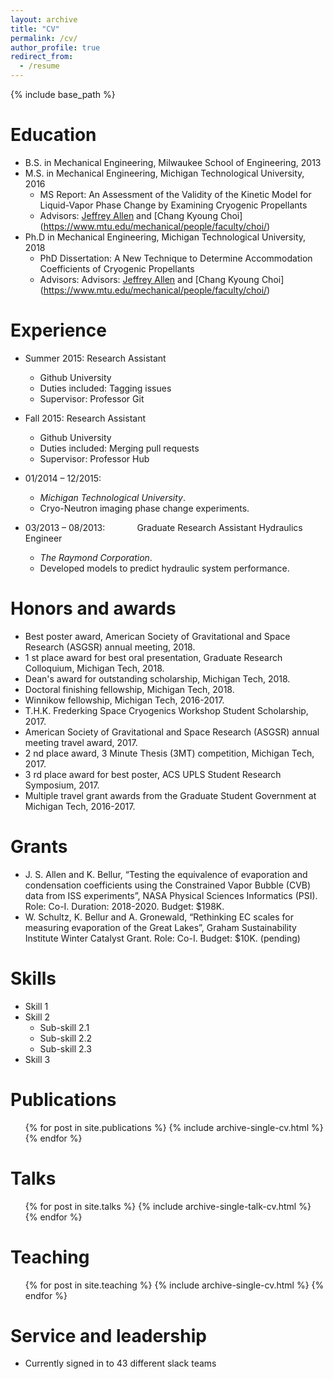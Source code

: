 ```yaml
---
layout: archive
title: "CV"
permalink: /cv/
author_profile: true
redirect_from:
  - /resume
---
```


{% include base_path %}

Education
======
* B.S. in Mechanical Engineering, Milwaukee School of Engineering, 2013
* M.S. in Mechanical Engineering, Michigan Technological University, 2016
  * MS Report: An Assessment of the Validity of the Kinetic Model for Liquid-Vapor Phase Change by Examining Cryogenic Propellants
  * Advisors: [Jeffrey Allen](https://www.mtu.edu/mechanical/people/faculty/allen/) and [Chang Kyoung Choi] (https://www.mtu.edu/mechanical/people/faculty/choi/)
* Ph.D in Mechanical Engineering, Michigan Technological University, 2018 
  * PhD Dissertation: A New Technique to Determine Accommodation Coefficients of Cryogenic Propellants
  * Advisors: Advisors: [Jeffrey Allen](https://www.mtu.edu/mechanical/people/faculty/allen/) and [Chang Kyoung Choi] (https://www.mtu.edu/mechanical/people/faculty/choi/)

Experience
======
* Summer 2015: Research Assistant
  * Github University
  * Duties included: Tagging issues
  * Supervisor: Professor Git

* Fall 2015: Research Assistant
  * Github University
  * Duties included: Merging pull requests
  * Supervisor: Professor Hub

* 01/2014 – 12/2015: &nbsp; &nbsp; &nbsp; &nbsp; &nbsp; &nbsp; 
  * *Michigan Technological University*.
  * Cryo-Neutron imaging phase change experiments.

* 03/2013 – 08/2013: &nbsp; &nbsp; &nbsp; &nbsp; &nbsp; &nbsp; Graduate Research Assistant Hydraulics Engineer
  * *The Raymond Corporation*.
  * Developed models to predict hydraulic system performance.

Honors and awards
======
* Best poster award, American Society of Gravitational and Space Research (ASGSR) annual meeting, 2018.
* 1 st place award for best oral presentation, Graduate Research Colloquium, Michigan Tech, 2018.
* Dean's award for outstanding scholarship, Michigan Tech, 2018.
* Doctoral finishing fellowship, Michigan Tech, 2018.
* Winnikow fellowship, Michigan Tech, 2016-2017.
* T.H.K. Frederking Space Cryogenics Workshop Student Scholarship, 2017.
* American Society of Gravitational and Space Research (ASGSR) annual meeting travel award, 2017.
* 2 nd place award, 3 Minute Thesis (3MT) competition, Michigan Tech, 2017.
* 3 rd place award for best poster, ACS UPLS Student Research Symposium, 2017.
* Multiple travel grant awards from the Graduate Student Government at Michigan Tech, 2016-2017.

Grants
======
* J. S. Allen and K. Bellur, “Testing the equivalence of evaporation and condensation coefficients using the Constrained Vapor Bubble (CVB) data from ISS experiments”, NASA Physical Sciences Informatics (PSI). Role: Co-I. Duration: 2018-2020. Budget: $198K.
* W. Schultz, K. Bellur and A. Gronewald, “Rethinking EC scales for measuring evaporation of the Great Lakes”, Graham Sustainability Institute Winter Catalyst Grant. Role: Co-I. Budget: $10K. (pending)



Skills
======
* Skill 1
* Skill 2
  * Sub-skill 2.1
  * Sub-skill 2.2
  * Sub-skill 2.3
* Skill 3

Publications
======
  <ul>{% for post in site.publications %}
    {% include archive-single-cv.html %}
  {% endfor %}</ul>
  
Talks
======
  <ul>{% for post in site.talks %}
    {% include archive-single-talk-cv.html %}
  {% endfor %}</ul>
  
Teaching
======
  <ul>{% for post in site.teaching %}
    {% include archive-single-cv.html %}
  {% endfor %}</ul>
  
Service and leadership
======
* Currently signed in to 43 different slack teams
